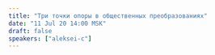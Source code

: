 ```yaml
---
title: "Три точки опоры в общественных преобразованиях"
date: "11 Jul 20 14:00 MSK"
draft: false
speakers: ["aleksei-c"]
---
```

